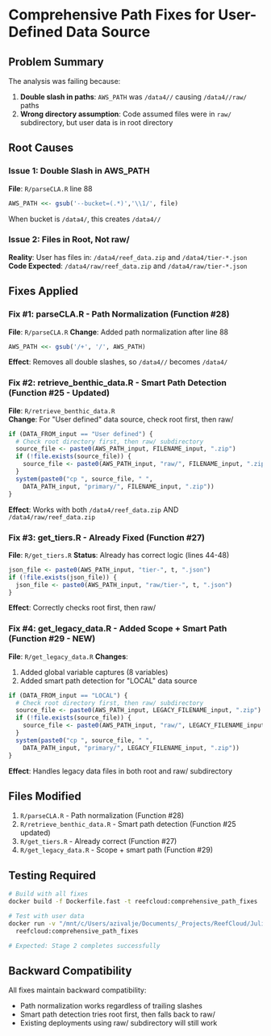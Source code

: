 # Comprehensive Path Fixes for User-Defined Data Source

## Problem Summary
The analysis was failing because:
1. **Double slash in paths**: `AWS_PATH` was `/data4//` causing `/data4//raw/` paths
2. **Wrong directory assumption**: Code assumed files were in `raw/` subdirectory, but user data is in root directory

## Root Causes

### Issue 1: Double Slash in AWS_PATH
**File**: `R/parseCLA.R` line 88
```r
AWS_PATH <<- gsub('--bucket=(.*)','\\1/', file)
```
When bucket is `/data4/`, this creates `/data4//`

### Issue 2: Files in Root, Not raw/
**Reality**: User has files in: `/data4/reef_data.zip` and `/data4/tier-*.json`
**Code Expected**: `/data4/raw/reef_data.zip` and `/data4/raw/tier-*.json`

## Fixes Applied

### Fix #1: parseCLA.R - Path Normalization (Function #28)
**File**: `R/parseCLA.R`
**Change**: Added path normalization after line 88
```r
AWS_PATH <<- gsub('/+', '/', AWS_PATH)
```
**Effect**: Removes all double slashes, so `/data4//` becomes `/data4/`

### Fix #2: retrieve_benthic_data.R - Smart Path Detection (Function #25 - Updated)
**File**: `R/retrieve_benthic_data.R`  
**Change**: For "User defined" data source, check root first, then raw/
```r
if (DATA_FROM_input == "User defined") {
  # Check root directory first, then raw/ subdirectory
  source_file <- paste0(AWS_PATH_input, FILENAME_input, ".zip")
  if (!file.exists(source_file)) {
    source_file <- paste0(AWS_PATH_input, "raw/", FILENAME_input, ".zip")
  }
  system(paste0("cp ", source_file, " ",
    DATA_PATH_input, "primary/", FILENAME_input, ".zip"))
}
```
**Effect**: Works with both `/data4/reef_data.zip` AND `/data4/raw/reef_data.zip`

### Fix #3: get_tiers.R - Already Fixed (Function #27)
**File**: `R/get_tiers.R`
**Status**: Already has correct logic (lines 44-48)
```r
json_file <- paste0(AWS_PATH_input, "tier-", t, ".json")
if (!file.exists(json_file)) {
  json_file <- paste0(AWS_PATH_input, "raw/tier-", t, ".json")
}
```
**Effect**: Correctly checks root first, then raw/

### Fix #4: get_legacy_data.R - Added Scope + Smart Path (Function #29 - NEW)
**File**: `R/get_legacy_data.R`
**Changes**:
1. Added global variable captures (8 variables)
2. Added smart path detection for "LOCAL" data source
```r
if (DATA_FROM_input == "LOCAL") {
  # Check root directory first, then raw/ subdirectory
  source_file <- paste0(AWS_PATH_input, LEGACY_FILENAME_input, ".zip")
  if (!file.exists(source_file)) {
    source_file <- paste0(AWS_PATH_input, "raw/", LEGACY_FILENAME_input, ".zip")
  }
  system(paste0("cp ", source_file, " ",
    DATA_PATH_input, "primary/", LEGACY_FILENAME_input, ".zip"))
}
```
**Effect**: Handles legacy data files in both root and raw/ subdirectory

## Files Modified
1. `R/parseCLA.R` - Path normalization (Function #28)
2. `R/retrieve_benthic_data.R` - Smart path detection (Function #25 updated)
3. `R/get_tiers.R` - Already correct (Function #27)
4. `R/get_legacy_data.R` - Scope + smart path (Function #29)

## Testing Required
```bash
# Build with all fixes
docker build -f Dockerfile.fast -t reefcloud:comprehensive_path_fixes .

# Test with user data
docker run -v "/mnt/c/Users/azivalje/Documents/_Projects/ReefCloud/Julies model:/data4" \
  reefcloud:comprehensive_path_fixes

# Expected: Stage 2 completes successfully
```

## Backward Compatibility
All fixes maintain backward compatibility:
- Path normalization works regardless of trailing slashes
- Smart path detection tries root first, then falls back to raw/
- Existing deployments using raw/ subdirectory will still work
